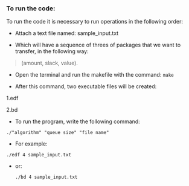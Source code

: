 ### To run the code:
To run the code it is necessary to run operations in the following order:

- Attach a text file named: sample_input.txt 

- Which will have a sequence of threes of packages that we want to transfer, in the following way:

> (amount, slack, value).

- Open the terminal and run the makefile with the command: `make`

 - After this command, two executable files will be created:
 
 1.edf
 
 2.bd

- To run the program, write the following command:

 `./"algorithm" "queue size" "file name"`


- For example:

 `./edf 4 sample_input.txt `

- or:

   `./bd 4 sample_input.txt `

